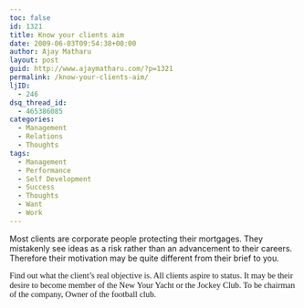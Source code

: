 ```yaml
---
toc: false
id: 1321
title: Know your clients aim
date: 2009-06-03T09:54:38+00:00
author: Ajay Matharu
layout: post
guid: http://www.ajaymatharu.com/?p=1321
permalink: /know-your-clients-aim/
ljID:
  - 246
dsq_thread_id:
  - 465386085
categories:
  - Management
  - Relations
  - Thoughts
tags:
  - Management
  - Performance
  - Self Development
  - Success
  - Thoughts
  - Want
  - Work
---
```

<p class="MsoNormal">
  Most clients are corporate people protecting their mortgages. They mistakenly see ideas as a risk rather than an advancement to their careers. Therefore their motivation may be quite different from their brief to you.
</p>

<span style="font-size: 11pt; line-height: 115%; font-family: &quot;Calibri&quot;,&quot;sans-serif&quot;;">Find out what the client’s real objective is. All clients aspire to status. It may be their desire to become member of the New Your Yacht or the Jockey Club. To be chairman of the company, Owner of the football club.</span>
